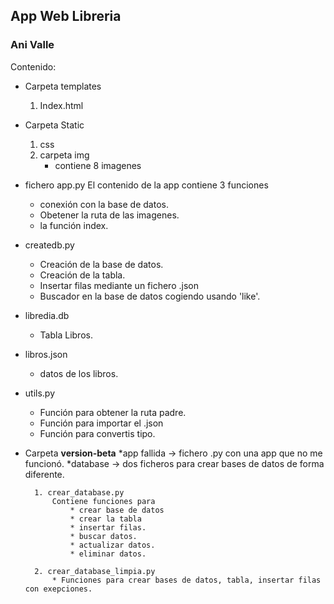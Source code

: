## App Web Libreria

### Ani Valle

Contenido:

- Carpeta templates
    1. Index.html

- Carpeta Static
    1. css 
    2. carpeta img
        * contiene 8 imagenes

- fichero app.py
El contenido de la app
contiene 3 funciones
    * conexión con la base de datos.
    * Obetener la ruta de las imagenes.
    * la función index.

- createdb.py
    * Creación de la base de datos.
    * Creación de la tabla.
    * Insertar filas mediante un fichero .json
    * Buscador en la base de datos cogiendo usando 'like'.

- libredia.db
    * Tabla Libros.

- libros.json
    * datos de los libros.

- utils.py
    * Función para obtener la ruta padre.
    * Función para importar el .json
    * Función para convertis tipo.


- Carpeta **version-beta**
    *app fallida -> fichero .py con una app que no me funcionó.
    *database -> dos ficheros para crear bases de datos de forma diferente.
    
        1. crear_database.py
            Contiene funciones para
                * crear base de datos
                * crear la tabla
                * insertar filas.
                * buscar datos.
                * actualizar datos.
                * eliminar datos.

        2. crear_database_limpia.py
            * Funciones para crear bases de datos, tabla, insertar filas con exepciones.
